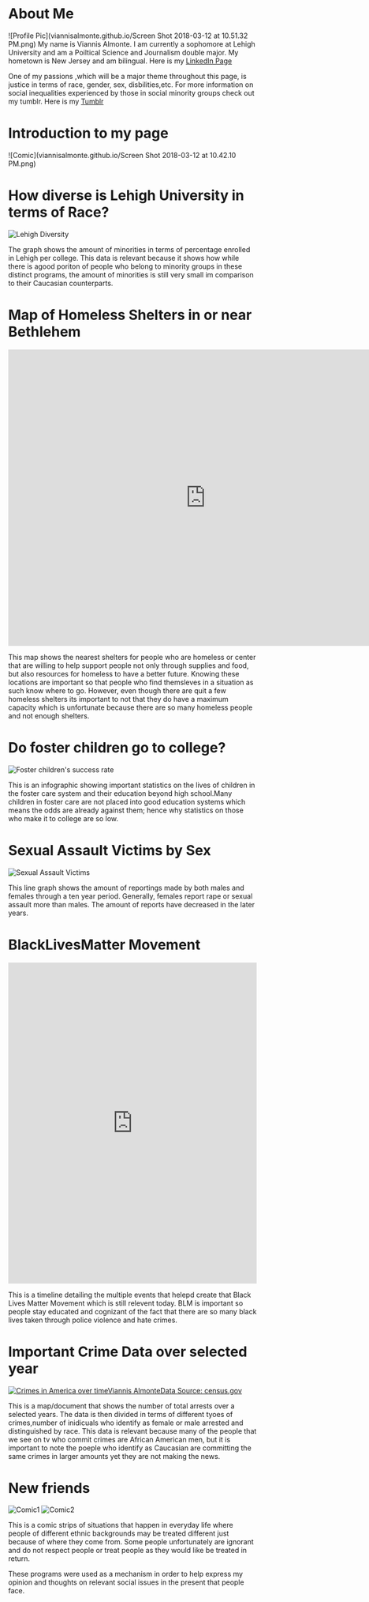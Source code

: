 # About Me
![Profile Pic](viannisalmonte.github.io/Screen Shot 2018-03-12 at 10.51.32 PM.png)
My name is Viannis Almonte. I am currently a sophomore at Lehigh University and am a Poiltical Science and Journalism double major. My hometown is New Jersey and am bilingual. Here is my [LinkedIn Page](https://www.linkedin.com/in/viannis-almonte-817803126/)

One of my passions ,which will be a major theme throughout this page, is justice in terms of race, gender, sex, disbilities,etc. For more information on social inequalities experienced by those in social minority groups check out my tumblr. Here is my [Tumblr](https://viannisthingsblog.tumblr.com)

# Introduction to my page
![Comic](viannisalmonte.github.io/Screen Shot 2018-03-12 at 10.42.10 PM.png)

# How diverse is Lehigh University in terms of Race? 
![Lehigh Diversity](viannisalmonte.github.io/Fall_2016_enrollment_at_Lehigh_University_Fall_2016_enrollment_chartbuilder.png)

The graph shows the amount of minorities in terms of percentage enrolled in Lehigh per college. This data is relevant because it shows how while there is agood poriton of people who belong to minority groups in these distinct programs, the amount of minorities is still very small im comparison to their Caucasian counterparts.

# Map of Homeless Shelters in or near Bethlehem
<iframe width="800" height="600" scrolling="no" frameborder="no" src="https://fusiontables.google.com/embedviz?q=select+col0+from+16C5zAo0x0CJeXhE7SLWbEjxKq_SGVkbicJHy3k26&amp;viz=MAP&amp;h=false&amp;lat=40.62354366098064&amp;lng=-75.3827079484131&amp;t=1&amp;z=14&amp;l=col0&amp;y=2&amp;tmplt=2&amp;hml=ONE_COL_LAT_LNG"></iframe>

This map shows the nearest shelters for people who are homeless or center that are willing to help support people not only through supplies and food, but also resources for homeless to have a better future. Knowing these locations are important so that people who find themsleves in a situation as such know where to go. However, even though there are quit a few homeless shelters its important to not that they do have a maximum capacity which is unfortunate because there are so many homeless people and not enough shelters.

# Do foster children go to college?
![Foster children's success rate](https://github.com/ViannisAlmonte/viannisalmonte.github.io/blob/master/What%20percentage%20of%20children%20in%20foster%20care%20go%20to%20college%3F.png?raw=true)

This is an infographic showing important statistics on the lives of children in the foster care system and their education beyond high school.Many children in foster care are not placed into good education systems which means the odds are already against them; hence why statistics on those who make it to college are so low.

# Sexual Assault Victims by Sex
![Sexual Assault Victims](viannisalmonte.github.io/Number_of_Sexual_Assault_Rape_Victims_by_Sex_FEMALE_MALE_chartbuilder.png)

This line graph shows the amount of reportings made by both males and females through a ten year period. Generally, females  report rape or sexual assault more than males. The amount of reports have decreased in the later years.

# BlackLivesMatter Movement
<iframe src='https://cdn.knightlab.com/libs/timeline3/latest/embed/index.html?source=1LsNF2umYRWDAMrsQbXMJDhbaPl_qJXjPklLWoSgRJqo&font=Default&lang=en&initial_zoom=2&height=650' width='100%' height='650' webkitallowfullscreen mozallowfullscreen allowfullscreen frameborder='0'></iframe>

This is a timeline detailing the multiple events that helepd create that Black Lives Matter Movement which is still relevent today. BLM is important so people stay educated and cognizant of the fact that there are so many black lives taken through police violence and hate crimes.

# Important Crime Data over selected year
<div class='tableauPlaceholder' id='viz1520897761941' style='position: relative'><noscript><a href='#'><img alt='Crimes in America over timeViannis AlmonteData Source: census.gov ' src='https:&#47;&#47;public.tableau.com&#47;static&#47;images&#47;SG&#47;SG27N55WG&#47;1_rss.png' style='border: none' /></a></noscript><object class='tableauViz'  style='display:none;'><param name='host_url' value='https%3A%2F%2Fpublic.tableau.com%2F' /> <param name='embed_code_version' value='3' /> <param name='path' value='shared&#47;SG27N55WG' /> <param name='toolbar' value='yes' /><param name='static_image' value='https:&#47;&#47;public.tableau.com&#47;static&#47;images&#47;SG&#47;SG27N55WG&#47;1.png' /> <param name='animate_transition' value='yes' /><param name='display_static_image' value='yes' /><param name='display_spinner' value='yes' /><param name='display_overlay' value='yes' /><param name='display_count' value='yes' /><param name='filter' value='publish=yes' /></object></div><script type='text/javascript'>var divElement = document.getElementById('viz1520897761941');var vizElement = divElement.getElementsByTagName('object')[0];                    vizElement.style.width='100%';vizElement.style.height=(divElement.offsetWidth*0.75)+'px';var scriptElement = document.createElement('script');scriptElement.src = 'https://public.tableau.com/javascripts/api/viz_v1.js';                    vizElement.parentNode.insertBefore(scriptElement, vizElement);</script>

This is a map/document that shows the number of total arrests over a selected years. The data is then divided in terms of different tyoes of crimes,number of inidicuals who identify as female or male arrested and distinguished by race. This data is relevant because many of the people that we see on tv who commit crimes are African American men, but it is important to note the poeple who identify as Caucasian are committing the same crimes in larger amounts yet they are not making the news.

# New friends
![Comic1](https://github.com/ViannisAlmonte/viannisalmonte.github.io/blob/master/Comic1.png?raw=true)
![Comic2](https://github.com/ViannisAlmonte/viannisalmonte.github.io/blob/master/Comic2.png?raw=true)

This is a comic strips of situations that happen in everyday life where people of different ethnic backgrounds may be treated different just because of where they come from. Some people unfortunately are ignorant and do not respect people or treat people as they would like be treated in return.





These programs were used as a mechanism in order to help express my opinion and thoughts on relevant social issues in the present that people face.
